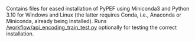 Contains files for eased installation of PyPEF using Miniconda3 and Python 3.10 
for Windows and Linux (the latter requires Conda, i.e., Anaconda or Miniconda, already being installed). 
Runs [/workflow/api_encoding_train_test.py](/workflow/api_encoding_train_test.py) optionally for 
testing the correct installation. 